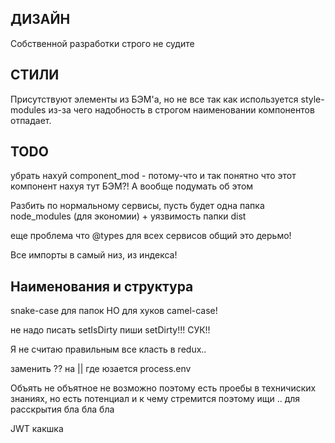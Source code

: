 

## ДИЗАЙН
Собственной разработки строго не судите

## СТИЛИ
Присутствуют элементы из БЭМ'а, но не все так как используется style-modules из-за чего надобность в строгом наименовании компонентов отпадает.


## TODO
убрать нахуй component_mod - потому-что и так понятно что этот компонент нахуя тут БЭМ?!
А вообще подумать об этом

Разбить по нормальному сервисы, пусть будет одна папка node_modules (для экономии) + уязвимость папки dist

еще проблема что @types для всех сервисов общий это дерьмо!

Все импорты в самый низ, из индекса!

## Наименования и структура
snake-case для папок НО для хуков camel-case! 


не надо писать setIsDirty пиши setDirty!!! СУК!!



Я не считаю правильным все класть в redux..


заменить ?? на || где юзается process.env


Объять не объятное не возможно поэтому есть проебы в техничиских знаниях, но есть потенциал и к чему стремится поэтому ищи .. для расскрытия бла бла бла

JWT какшка